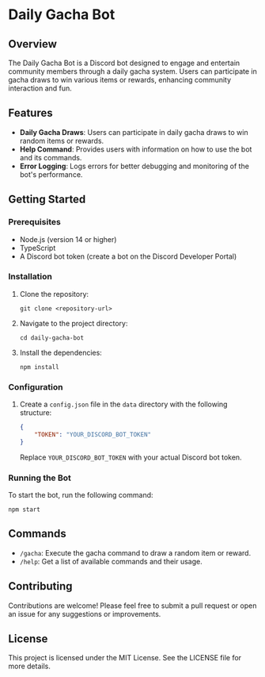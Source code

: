 # Daily Gacha Bot

## Overview
The Daily Gacha Bot is a Discord bot designed to engage and entertain community members through a daily gacha system. Users can participate in gacha draws to win various items or rewards, enhancing community interaction and fun.

## Features
- **Daily Gacha Draws**: Users can participate in daily gacha draws to win random items or rewards.
- **Help Command**: Provides users with information on how to use the bot and its commands.
- **Error Logging**: Logs errors for better debugging and monitoring of the bot's performance.

## Getting Started

### Prerequisites
- Node.js (version 14 or higher)
- TypeScript
- A Discord bot token (create a bot on the Discord Developer Portal)

### Installation
1. Clone the repository:
   ```
   git clone <repository-url>
   ```
2. Navigate to the project directory:
   ```
   cd daily-gacha-bot
   ```
3. Install the dependencies:
   ```
   npm install
   ```

### Configuration
1. Create a `config.json` file in the `data` directory with the following structure:
   ```json
   {
       "TOKEN": "YOUR_DISCORD_BOT_TOKEN"
   }
   ```
   Replace `YOUR_DISCORD_BOT_TOKEN` with your actual Discord bot token.

### Running the Bot
To start the bot, run the following command:
```
npm start
```

## Commands
- `/gacha`: Execute the gacha command to draw a random item or reward.
- `/help`: Get a list of available commands and their usage.

## Contributing
Contributions are welcome! Please feel free to submit a pull request or open an issue for any suggestions or improvements.

## License
This project is licensed under the MIT License. See the LICENSE file for more details.